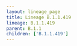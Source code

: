 ```yaml
---
layout: lineage_page
title: Lineage B.1.1.419
lineage: B.1.1.419
parent: B.1.1
children: ['B.1.1.419']
---
```

